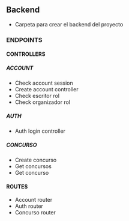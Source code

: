 ## Backend
- Carpeta para crear el backend del proyecto


### ENDPOINTS
#### CONTROLLERS
##### ACCOUNT
- Check account session
- Create account controller
- Check escritor rol
- Check organizador rol

##### AUTH
- Auth login controller

##### CONCURSO
- Create concurso
- Get concursos
- Get concurso

#### ROUTES
- Account router
- Auth router
- Concurso router

